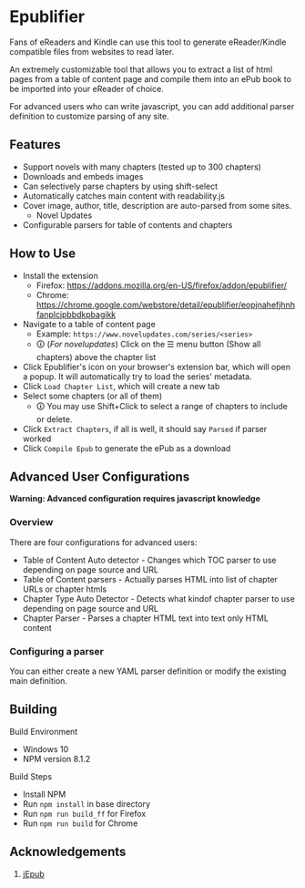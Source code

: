 # Epublifier #

Fans of eReaders and Kindle can use this tool to generate eReader/Kindle compatible files from websites to read later.

An extremely customizable tool that allows you to extract a list of html pages from a table of content page and compile them into an ePub book to be imported into your eReader of choice.

For advanced users who can write javascript, you can add additional parser definition to customize parsing of any site.

## Features ##
- Support novels with many chapters (tested up to 300 chapters)
- Downloads and embeds images
- Can selectively parse chapters by using shift-select
- Automatically catches main content with readability.js
- Cover image, author, title, description are auto-parsed from some sites.
  - Novel Updates
- Configurable parsers for table of contents and chapters

## How to Use ##
- Install the extension
  - Firefox: https://addons.mozilla.org/en-US/firefox/addon/epublifier/
  - Chrome: https://chrome.google.com/webstore/detail/epublifier/eopjnahefjhnhfanplcjpbbdkpbagikk
- Navigate to a table of content page
  - Example: `https://www.novelupdates.com/series/<series>`
  - 🛈 (*For novelupdates*) Click on the ☰ menu button (Show all chapters) above the chapter list
- Click Epublifier's icon on your browser's extension bar, which will open a popup. It will automatically try to load the series' metadata.
- Click `Load Chapter List`, which will create a new tab
- Select some chapters (or all of them)
  - 🛈 You may use Shift+Click to select a range of chapters to include or delete.
- Click `Extract Chapters`, if all is well, it should say `Parsed` if parser worked
- Click `Compile Epub` to generate the ePub as a download

## Advanced User Configurations ##
**Warning: Advanced configuration requires javascript knowledge**

### Overview ###
There are four configurations for advanced users:
- Table of Content Auto detector - Changes which TOC parser to use depending on page source and URL
- Table of Content parsers - Actually parses HTML into list of chapter URLs or chapter htmls
- Chapter Type Auto Detector - Detects what kindof chapter parser to use depending on page source and URL
- Chapter Parser - Parses a chapter HTML text into text only HTML content

### Configuring a parser ###
You can either create a new YAML parser definition or modify the existing main definition.

## Building ##
Build Environment
- Windows 10
- NPM version 8.1.2

Build Steps
- Install NPM
- Run `npm install` in base directory 
- Run `npm run build_ff` for Firefox
- Run `npm run build` for Chrome


## Acknowledgements ##
1. [jEpub](https://lelinhtinh.github.io/jEpub/)
